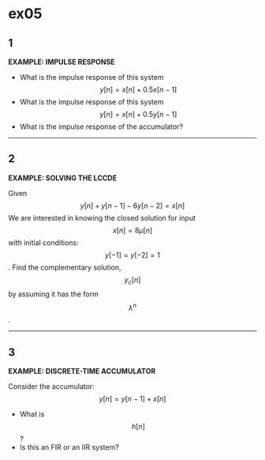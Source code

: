 # ex05

## 1
__EXAMPLE: IMPULSE RESPONSE__

- What is the impulse response of this system
$$
y[n]=x[n]+0.5x[n-1]
$$
- What is the impulse response of this system
$$
y[n]=x[n]+0.5y[n-1]
$$
- What is the impulse response of the accumulator?

----


## 2
__EXAMPLE: SOLVING THE LCCDE__

Given
$$
y[n]+y[n-1]-6y[n-2]=x[n]
$$
We are interested in knowing the closed solution for input $$x[n]=8\mu[n]$$ with initial conditions: $$y[-1]=y[-2]=1$$. Find the complementary solution, $$y_c[n]$$ by assuming it has the form $$\lambda^n$$.

---- 


## 3
__EXAMPLE: DISCRETE-TIME ACCUMULATOR__

Consider the accumulator:
$$
y[n]=y[n-1]+x[n]
$$
- What is $$h[n]$$?
- Is this an FIR or an IIR system?